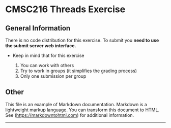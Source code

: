 # CMSC216 Threads Exercise

## General Information

There is no code distribution for this exercise. To submit
you **need to use the submit server web interface.**

* Keep in mind that for this exercise

  1. You can work with others
  1. Try to work in groups (it simplifies the grading process)
  1. Only one submission per group

## Other

This file is an example of Markdown documentation. 
Markdown is a lightweight markup language.  You can transform
this document to HTML.  See (https://markdowntohtml.com) for
additional information.

***
